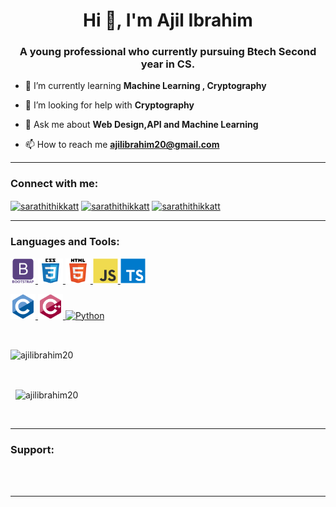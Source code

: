 
<h1 align="center">Hi 👋, I'm Ajil Ibrahim</h1>
<h3 align="center">A young professional who currently pursuing Btech Second year in CS.</h3>



- 🌱 I’m currently learning **Machine Learning , Cryptography**

- 🤝 I’m looking for help with **Cryptography**

- 💬 Ask me about **Web Design,API and Machine Learning**

- 📫 How to reach me **ajilibrahim20@gmail.com**
  
---


<h3 align="left">Connect with me:</h3>
<p align="left">
<a href="https://linkedin.com/in/ajilibrahim20" target="blank"><img align="center" src="https://raw.githubusercontent.com/rahuldkjain/github-profile-readme-generator/master/src/images/icons/Social/linked-in-alt.svg" alt="sarathithikkatt" height="30" width="40" /></a>
<a href="https://fb.com/ajil.ibrahim.16" target="blank"><img align="center" src="https://raw.githubusercontent.com/rahuldkjain/github-profile-readme-generator/master/src/images/icons/Social/facebook.svg" alt="sarathithikkatt" height="30" width="40" /></a>
<a href="https://instagram.com/ajilibrahim4567" target="blank"><img align="center" src="https://raw.githubusercontent.com/rahuldkjain/github-profile-readme-generator/master/src/images/icons/Social/instagram.svg" alt="sarathithikkatt" height="30" width="40" /></a>

</p>

---

<h3 align="left">Languages and Tools:</h3>
<p align="left">

<!-- WEB -->
<a href="https://getbootstrap.com" target="_blank"> <img src="https://raw.githubusercontent.com/devicons/devicon/master/icons/bootstrap/bootstrap-plain-wordmark.svg" alt="bootstrap" width="40" height="40"/> </a> 
<a href="https://www.w3schools.com/css/" target="_blank"> <img src="https://raw.githubusercontent.com/devicons/devicon/master/icons/css3/css3-original-wordmark.svg" alt="css3" width="40" height="40"/> </a> 
<a href="https://www.w3.org/html/" target="_blank"> <img src="https://raw.githubusercontent.com/devicons/devicon/master/icons/html5/html5-original-wordmark.svg" alt="html5" width="40" height="40"/> </a> 
<a href="https://developer.mozilla.org/en-US/docs/Web/JavaScript" target="_blank"> <img src="https://raw.githubusercontent.com/devicons/devicon/master/icons/javascript/javascript-original.svg" alt="javascript" width="40" height="40"/> </a> 
<a href="https://www.typescriptlang.org/" target="_blank"> <img src="https://raw.githubusercontent.com/devicons/devicon/master/icons/typescript/typescript-original.svg" alt="typescript" width="40" height="40"/> </a> 

<!-- Languages -->
<a href="https://www.cprogramming.com/" target="_blank"> <img src="https://raw.githubusercontent.com/devicons/devicon/master/icons/c/c-original.svg" alt="c" width="40" height="40"/> </a> 
<a href="https://www.w3schools.com/cpp/" target="_blank"> <img src="https://raw.githubusercontent.com/devicons/devicon/master/icons/cplusplus/cplusplus-original.svg" alt="cplusplus" width="40" height="40"/> </a> 
<a href="https://www.python.org" target="_blank"> <img alt="Python" width="40"  height="40" src="https://upload.wikimedia.org/wikipedia/commons/thumb/c/c3/Python-logo-notext.svg/768px-Python-logo-notext.svg.png"/> </a>




<br>
<p><img align="center" src="https://github-readme-stats.vercel.app/api/top-langs?username=ajilibrahim20&show_icons=true&theme=dark&locale=en&layout=compact" alt="ajilibrahim20" /></p>

<br>
<p>&nbsp
<img align="center" src="https://github-readme-stats.vercel.app/api?username=ajilibrahim20&show_icons=true&theme=dark&title_color=d9d9d9&text_color=dfdddd&locale=en" alt="ajilibrahim20" /></p>

<br>

---

<h3 align="left">Support:</h3>
<p>
  

<br>
<br>

---
